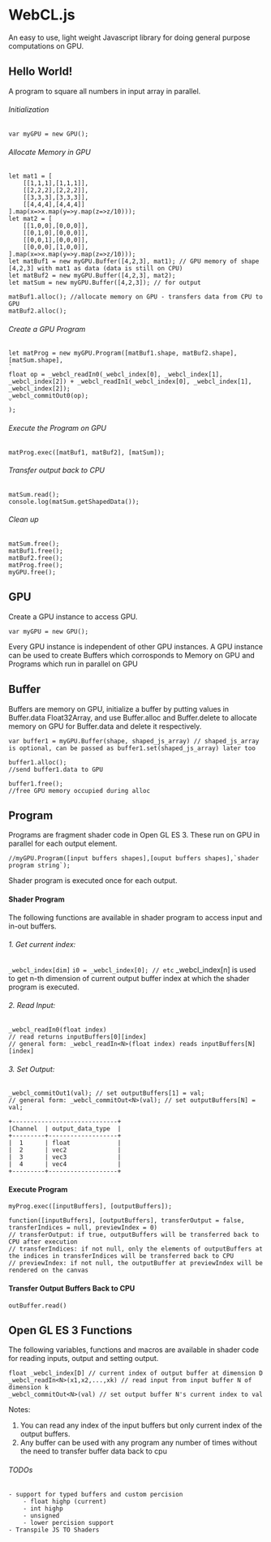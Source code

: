 # WebCL.js
An easy to use, light weight Javascript library for doing general purpose computations on GPU.

## Hello World!
A program to square all numbers in input array in parallel.

###### Initialization
```
var myGPU = new GPU();
```
###### Allocate Memory in GPU
```
let mat1 = [
	[[1,1,1],[1,1,1]],
	[[2,2,2],[2,2,2]],
	[[3,3,3],[3,3,3]],
	[[4,4,4],[4,4,4]]
].map(x=>x.map(y=>y.map(z=>z/10)));
let mat2 = [
	[[1,0,0],[0,0,0]],
	[[0,1,0],[0,0,0]],
	[[0,0,1],[0,0,0]],
	[[0,0,0],[1,0,0]],
].map(x=>x.map(y=>y.map(z=>z/10)));
let matBuf1 = new myGPU.Buffer([4,2,3], mat1); // GPU memory of shape [4,2,3] with mat1 as data (data is still on CPU) 
let matBuf2 = new myGPU.Buffer([4,2,3], mat2);
let matSum = new myGPU.Buffer([4,2,3]); // for output

matBuf1.alloc(); //allocate memory on GPU - transfers data from CPU to GPU
matBuf2.alloc(); 

```
###### Create a GPU Program
```
let matProg = new myGPU.Program([matBuf1.shape, matBuf2.shape], [matSum.shape], 
`
float op = _webcl_readIn0(_webcl_index[0], _webcl_index[1], _webcl_index[2]) + _webcl_readIn1(_webcl_index[0], _webcl_index[1], _webcl_index[2]);
_webcl_commitOut0(op);
`
);
```
###### Execute the Program on GPU
```
matProg.exec([matBuf1, matBuf2], [matSum]);
```
###### Transfer output back to CPU
```
matSum.read();
console.log(matSum.getShapedData());
```
###### Clean up
```
matSum.free();
matBuf1.free();
matBuf2.free();
matProg.free();
myGPU.free();
```
## GPU
Create a GPU instance to access GPU.
```
var myGPU = new GPU();
```
Every GPU instance is independent of other GPU instances.
A GPU instance can be used to create Buffers which corrosponds to Memory on GPU and Programs which run in parallel on GPU

## Buffer
Buffers are memory on GPU, initialize a buffer by putting values in Buffer.data Float32Array, and use Buffer.alloc and Buffer.delete to allocate memory on GPU for Buffer.data and delete it respectively.
```
var buffer1 = myGPU.Buffer(shape, shaped_js_array) // shaped_js_array is optional, can be passed as buffer1.set(shaped_js_array) later too

buffer1.alloc();
//send buffer1.data to GPU

buffer1.free();
//free GPU memory occupied during alloc
```

## Program
Programs are fragment shader code in Open GL ES 3. These run on GPU in parallel for each output element.
```
//myGPU.Program([input buffers shapes],[ouput buffers shapes],`shader program string`);
```
Shader program is executed once for each output.
#### Shader Program
The following functions are available in shader program to access input and in-out buffers.
###### 1. Get current index: 
```_webcl_index[dim]```
```i0 = _webcl_index[0]; // etc```
_webcl_index[n] is used to get n-th dimension of current output buffer index at which the shader program is executed.
###### 2. Read Input:
```
_webcl_readIn0(float index)
// read returns inputBuffers[0][index]
// general form: _webcl_readIn<N>(float index) reads inputBuffers[N][index]
```
###### 3. Set Output:
```_webcl_commitOut0(val); // set outputBuffers[0] = val;
_webcl_commitOut1(val); // set outputBuffers[1] = val;
// general form: _webcl_commitOut<N>(val); // set outputBuffers[N] = val;
```
<!-- ###### 4. Channel Support: -->
```
+-----------------------------+
|Channel  | output_data_type  |
+---------+-------------------+
|  1      | float             |
|  2      | vec2              |
|  3      | vec3              |
|  4      | vec4              |
+---------+-------------------+
```
#### Execute Program
```
myProg.exec([inputBuffers], [outputBuffers]);

function([inputBuffers], [outputBuffers], transferOutput = false, transferIndices = null, previewIndex = 0)
// transferOutput: if true, outputBuffers will be transferred back to CPU after execution
// transferIndices: if not null, only the elements of outputBuffers at the indices in transferIndices will be transferred back to CPU
// previewIndex: if not null, the outputBuffer at previewIndex will be rendered on the canvas
```

#### Transfer Output Buffers Back to CPU
```
outBuffer.read()
```
## Open GL ES 3 Functions
The following variables, functions and macros are available in shader code for reading inputs, output and setting output.
```
float _webcl_index[D] // current index of output buffer at dimension D
_webcl_readIn<N>(x1,x2,...,xk) // read input from input buffer N of dimension k
_webcl_commitOut<N>(val) // set output buffer N's current index to val

```
Notes:
1. You can read any index of the input buffers but only current index of the output buffers.
2. Any buffer can be used with any program any number of times without the need to transfer buffer data back to cpu

###### TODOs
```
- support for typed buffers and custom percision
	- float highp (current)
	- int highp
	- unsigned
	- lower percision support
- Transpile JS TO Shaders

```